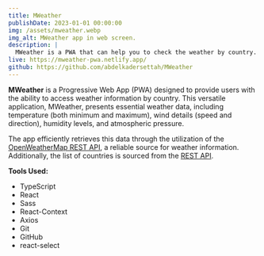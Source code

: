 ```yaml
---
title: MWeather
publishDate: 2023-01-01 00:00:00
img: /assets/mweather.webp
img_alt: MWeather app in web screen.
description: |
  MWeather is a PWA that can help you to check the weather by country.
live: https://mweather-pwa.netlify.app/
github: https://github.com/abdelkadersettah/MWeather
---
```


**MWeather** is a Progressive Web App (PWA) designed to provide users with the ability to access weather information by country. This versatile application, MWeather, presents essential weather data, including temperature (both minimum and maximum), wind details (speed and direction), humidity levels, and atmospheric pressure.

The app efficiently retrieves this data through the utilization of the [OpenWeatherMap REST API](https://openweathermap.org/api), a reliable source for weather information. Additionally, the list of countries is sourced from the [REST API](https://restcountries.com/v3.1/all).

**Tools Used:**

- TypeScript
- React
- Sass
- React-Context
- Axios
- Git
- GitHub
- react-select
